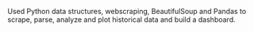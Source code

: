 Used Python data structures, webscraping, BeautifulSoup and Pandas to scrape, parse, analyze and plot historical data and build a dashboard.
